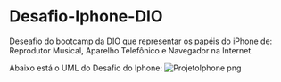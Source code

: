 # Desafio-Iphone-DIO
 Deseafio do bootcamp da DIO que representar os papéis do iPhone de: Reprodutor Musical, Aparelho Telefônico e Navegador na Internet.
 
 Abaixo está o UML do Desafio do Iphone:
![ProjetoIphone png](https://github.com/henriquealc/Desafio-Iphone-DIO/assets/125340436/4a451c6d-daa9-4030-b15d-9741e32c7e92)
